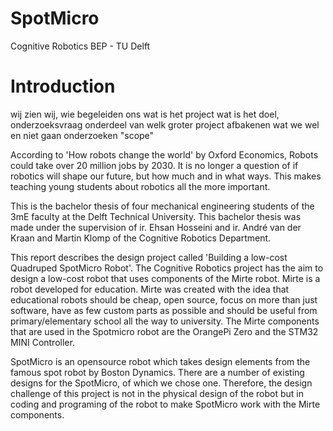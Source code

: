 # SpotMicro
Cognitive Robotics BEP - TU Delft

# Introduction
wij zien wij, wie begeleiden ons 
wat is het project
wat is het doel, onderzoeksvraag
onderdeel van welk groter project
afbakenen wat we wel en niet gaan onderzoeken "scope"

According to 'How robots change the world' by Oxford Economics, Robots could take over 20 million jobs by 2030. It is no longer a question of if robotics will shape our future, but how much and in what ways. This makes teaching young students about robotics all the more important. 

This is the bachelor thesis of four mechanical engineering students of the 3mE faculty at the Delft Technical University. This bachelor thesis was made under the supervision of ir. Ehsan Hosseini and ir. André van der Kraan and Martin Klomp of the Cognitive Robotics Department.

This report describes the design project called 'Building a low-cost Quadruped SpotMicro Robot'. The Cognitive Robotics project has the aim to design a low-cost robot that uses components of the Mirte robot. Mirte is a robot developed for education. Mirte was created with the idea that educational robots should be cheap, open source, focus on more than just software, have as few custom parts as possible and should be useful from primary/elementary school all the way to university. 
The Mirte components that are used in the Spotmicro robot are the OrangePi Zero and the STM32 MINI Controller.

SpotMicro is an opensource robot which takes design elements from the famous spot robot by Boston Dynamics. There are a number of existing designs for the SpotMicro, of which we chose one. Therefore, the design challenge of this project is not in the physical design of the robot but in coding and programing of the robot to make SpotMicro work with the Mirte components. 
